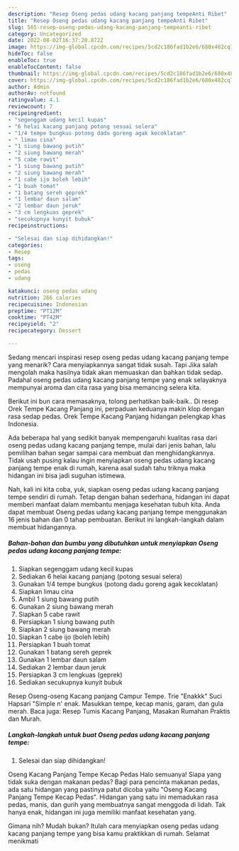 ```yaml
---
description: "Resep Oseng pedas udang kacang panjang tempeAnti Ribet"
title: "Resep Oseng pedas udang kacang panjang tempeAnti Ribet"
slug: 565-resep-oseng-pedas-udang-kacang-panjang-tempeanti-ribet
category: Uncategorized
date: 2022-08-02T16:37:20.872Z
image: https://img-global.cpcdn.com/recipes/5cd2c186fad1b2e6/680x482cq70/oseng-pedas-udang-kacang-panjang-tempe-foto-resep-utama.jpg
hideToc: false
enableToc: true
enableTocContent: false
thumbnail: https://img-global.cpcdn.com/recipes/5cd2c186fad1b2e6/680x482cq70/oseng-pedas-udang-kacang-panjang-tempe-foto-resep-utama.jpg
cover: https://img-global.cpcdn.com/recipes/5cd2c186fad1b2e6/680x482cq70/oseng-pedas-udang-kacang-panjang-tempe-foto-resep-utama.jpg
author: Admin
authorAv: notfound
ratingvalue: 4.1
reviewcount: 7
recipeingredient:
- "segenggam udang kecil kupas"
- "6 helai kacang panjang potong sesuai selera"
- "1/4 tempe bungkus potong dadu goreng agak kecoklatan"
- " limau cina"
- "1 siung bawang putih"
- "2 siung bawang merah"
- "5 cabe rawit"
- "1 siung bawang putih"
- "2 siung bawang merah"
- "1 cabe ijo boleh lebih"
- "1 buah tomat"
- "1 batang sereh geprek"
- "1 lembar daun salam"
- "2 lembar daun jeruk"
- "3 cm lengkuas geprek"
- "secukupnya kunyit bubuk"
recipeinstructions:

- "Selesai dan siap dihidangkan!"
categories:
- Resep
tags:
- oseng
- pedas
- udang

katakunci: oseng pedas udang 
nutrition: 266 calories
recipecuisine: Indonesian
preptime: "PT12M"
cooktime: "PT42M"
recipeyield: "2"
recipecategory: Dessert

---
```



Sedang mencari inspirasi resep oseng pedas udang kacang panjang tempe yang menarik? Cara menyiapkannya sangat tidak susah. Tapi Jika salah mengolah maka hasilnya tidak akan memuaskan dan bahkan tidak sedap. Padahal oseng pedas udang kacang panjang tempe yang enak selayaknya mempunyai aroma dan cita rasa yang bisa memancing selera kita.


Berikut ini bun cara memasaknya, tolong perhatikan baik-baik.. Di resep Orek Tempe Kacang Panjang ini, perpaduan keduanya makin klop dengan rasa sedap pedas. Orek Tempe Kacang Panjang hidangan pelengkap khas Indonesia.

Ada beberapa hal yang sedikit banyak mempengaruhi kualitas rasa dari oseng pedas udang kacang panjang tempe, mulai dari jenis bahan, lalu pemilihan bahan segar sampai cara membuat dan menghidangkannya. Tidak usah pusing kalau ingin menyiapkan oseng pedas udang kacang panjang tempe enak di rumah, karena asal sudah tahu triknya maka hidangan ini bisa jadi suguhan istimewa.


Nah, kali ini kita coba, yuk, siapkan oseng pedas udang kacang panjang tempe sendiri di rumah. Tetap dengan bahan sederhana, hidangan ini dapat memberi manfaat dalam membantu menjaga kesehatan tubuh kita. Anda dapat membuat Oseng pedas udang kacang panjang tempe menggunakan 16 jenis bahan dan 0 tahap pembuatan. Berikut ini langkah-langkah dalam membuat hidangannya.

<!--inarticleads1-->

##### Bahan-bahan dan bumbu yang dibutuhkan untuk menyiapkan Oseng pedas udang kacang panjang tempe:

1. Siapkan segenggam udang kecil kupas
1. Sediakan 6 helai kacang panjang (potong sesuai selera)
1. Gunakan 1/4 tempe bungkus (potong dadu goreng agak kecoklatan)
1. Siapkan  limau cina
1. Ambil 1 siung bawang putih
1. Gunakan 2 siung bawang merah
1. Siapkan 5 cabe rawit
1. Persiapkan 1 siung bawang putih
1. Siapkan 2 siung bawang merah
1. Siapkan 1 cabe ijo (boleh lebih)
1. Persiapkan 1 buah tomat
1. Gunakan 1 batang sereh geprek
1. Gunakan 1 lembar daun salam
1. Sediakan 2 lembar daun jeruk
1. Persiapkan 3 cm lengkuas (geprek)
1. Sediakan secukupnya kunyit bubuk


Resep Oseng-oseng Kacang panjang Campur Tempe. Trie &#34;Enakkk&#34; Suci Hapsari &#34;Simple n&#39; enak. Masukkan tempe, kecap manis, garam, dan gula merah. Baca juga: Resep Tumis Kacang Panjang, Masakan Rumahan Praktis dan Murah. 

<!--inarticleads2-->

##### Langkah-langkah untuk buat Oseng pedas udang kacang panjang tempe:


1. Selesai dan siap dihidangkan!

Oseng Kacang Panjang Tempe Kecap Pedas Halo semuanya! Siapa yang tidak suka dengan makanan pedas? Bagi para pencinta makanan pedas, ada satu hidangan yang pastinya patut dicoba yaitu &#34;Oseng Kacang Panjang Tempe Kecap Pedas&#34;. Hidangan yang satu ini memadukan rasa pedas, manis, dan gurih yang membuatnya sangat menggoda di lidah. Tak hanya enak, hidangan ini juga memiliki manfaat kesehatan yang. 

Gimana nih? Mudah bukan? Itulah cara menyiapkan oseng pedas udang kacang panjang tempe yang bisa kamu praktikkan di rumah. Selamat menikmati
